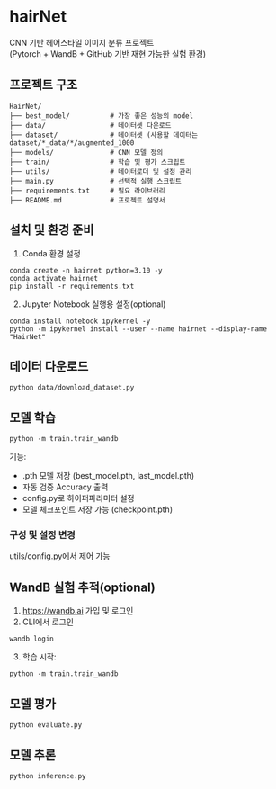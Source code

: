 # hairNet
CNN 기반 헤어스타일 이미지 분류 프로젝트  
(Pytorch + WandB + GitHub 기반 재현 가능한 실험 환경)


## 프로젝트 구조

```
HairNet/
├── best_model/          # 가장 좋은 성능의 model
├── data/                # 데이터셋 다운로드
├── dataset/             # 데이터셋 (사용할 데이터는 dataset/*_data/*/augmented_1000
├── models/              # CNN 모델 정의
├── train/               # 학습 및 평가 스크립트
├── utils/               # 데이터로더 및 설정 관리
├── main.py              # 선택적 실행 스크립트
├── requirements.txt     # 필요 라이브러리
├── README.md            # 프로젝트 설명서
```
## 설치 및 환경 준비
1. Conda 환경 설정
```
conda create -n hairnet python=3.10 -y
conda activate hairnet
pip install -r requirements.txt
```
2. Jupyter Notebook 실행용 설정(optional)
```
conda install notebook ipykernel -y
python -m ipykernel install --user --name hairnet --display-name "HairNet"
``` 
## 데이터 다운로드
```
python data/download_dataset.py
```
## 모델 학습
```
python -m train.train_wandb
```
기능:
- .pth 모델 저장 (best_model.pth, last_model.pth)
- 자동 검증 Accuracy 출력
- config.py로 하이퍼파라미터 설정
- 모델 체크포인트 저장 가능 (checkpoint.pth)

### 구성 및 설정 변경
utils/config.py에서 제어 가능

## WandB 실험 추적(optional)
1. https://wandb.ai 가입 및 로그인
2. CLI에서 로그인
```
wandb login
```
3. 학습 시작:
```
python -m train.train_wandb
```
## 모델 평가
```
python evaluate.py
```
## 모델 추론
```
python inference.py
```


